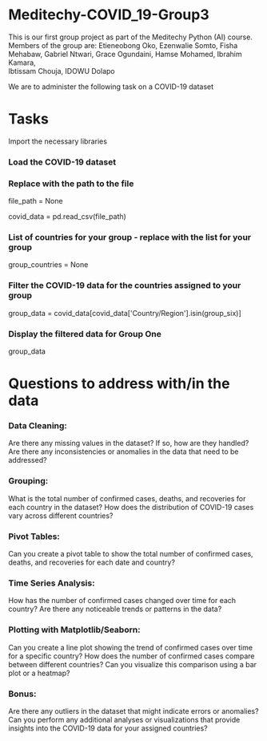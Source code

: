 # Meditechy-COVID_19-Group3
This is our first group project as part of the Meditechy Python (AI) course. Members of the group are:
Etieneobong Oko, 
Ezenwalie Somto, 
Fisha Mehabaw, 
Gabriel Ntwari, 
Grace Ogundaini, 
Hamse Mohamed, 
Ibrahim Kamara,  
Ibtissam Chouja, 
IDOWU Dolapo

We are to administer the following task on a COVID-19 dataset 

# Tasks 

Import the necessary libraries 

### Load the COVID-19 dataset
### Replace with the path to the file
file_path = None 

covid_data = pd.read_csv(file_path)

### List of countries for your group - replace with the list for your group
group_countries = None

### Filter the COVID-19 data for the countries assigned to your group
group_data = covid_data[covid_data['Country/Region'].isin(group_six)]

### Display the filtered data for Group One
group_data


# Questions to address with/in the data


### Data Cleaning:
Are there any missing values in the dataset? If so, how are they handled?
Are there any inconsistencies or anomalies in the data that need to be addressed?


 ### Grouping:
What is the total number of confirmed cases, deaths, and recoveries for each country in the dataset?
How does the distribution of COVID-19 cases vary across different countries?


 ### Pivot Tables:
Can you create a pivot table to show the total number of confirmed cases, deaths, and recoveries for each date and country?
 ### Time Series Analysis:
How has the number of confirmed cases changed over time for each country?
Are there any noticeable trends or patterns in the data?
 ### Plotting with Matplotlib/Seaborn:
Can you create a line plot showing the trend of confirmed cases over time for a specific country?
How does the number of confirmed cases compare between different countries? Can you visualize this comparison using a bar plot or a heatmap?
### Bonus:
Are there any outliers in the dataset that might indicate errors or anomalies?
Can you perform any additional analyses or visualizations that provide insights into the COVID-19 data for your assigned countries?

